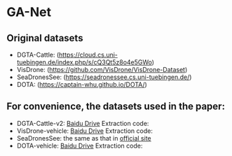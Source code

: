 # GA-Net

## Original datasets
- DGTA-Cattle: (https://cloud.cs.uni-tuebingen.de/index.php/s/cQ3Qt5z8o4e5GWo)
- VisDrone: (https://github.com/VisDrone/VisDrone-Dataset)
- SeaDronesSee: (https://seadronessee.cs.uni-tuebingen.de/)
- DOTA: (https://captain-whu.github.io/DOTA/)

## For convenience, the datasets used in the paper:
- DGTA-Cattle-v2: [Baidu Drive]() Extraction code: 
- VisDrone-vehicle: [Baidu Drive]() Extraction code: 
- SeaDronesSee: the same as that in [official site](https://seadronessee.cs.uni-tuebingen.de/)
- DOTA-vehicle: [Baidu Drive]() Extraction code: 

